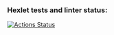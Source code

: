 ### Hexlet tests and linter status:
[![Actions Status](https://github.com/YuriySho/layout-designer-project-lvl1/workflows/hexlet-check/badge.svg)](https://github.com/YuriySho/layout-designer-project-lvl1/actions)